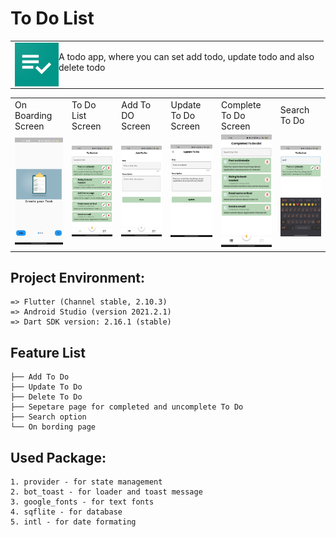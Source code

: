 
  
# To Do List
<table>
  <tr>
    <td>
      <img src="assets/app_logo.png" height=70 align="left"> 
    <p>A todo app, where you can set add todo, update todo and also delete todo 
      </p>
    </td>
  </tr>
</table>
<table>
  <tr>
     <td>On Boarding Screen</td>
     <td>To Do List Screen</td>
     <td>Add To DO Screen</td>
     <td>Update To Do Screen</td>
    <td>Complete To Do Screen</td>
    <td>Search To Do</td>
  </tr>
  <tr>
    <td><img src="/assets/on_board_screen.jpeg" width=270 ></td>
    <td><img src="/assets/todo_list_screen.jpeg" width=270 ></td>
    <td><img src="/assets/add_todo_screen.jpeg" width=270 ></td>
    <td><img src="/assets/update_todo_screen.jpeg" width=270 ></td>
    <td><img src="/assets/complete_todo_list_screen.jpeg" width=270 ></td>
    <td><img src="/assets/search_todo_screen.jpeg" width=270 ></td>
  </tr>
 </table>

## Project Environment:
```
=> Flutter (Channel stable, 2.10.3)
=> Android Studio (version 2021.2.1)
=> Dart SDK version: 2.16.1 (stable) 
```


## Feature List
```
├── Add To Do
├── Update To Do
├── Delete To Do
├── Sepetare page for completed and uncomplete To Do
├── Search option
└── On bording page
```

## Used Package:
```
1. provider - for state management
2. bot_toast - for loader and toast message
3. google_fonts - for text fonts
4. sqflite - for database
5. intl - for date formating

```
